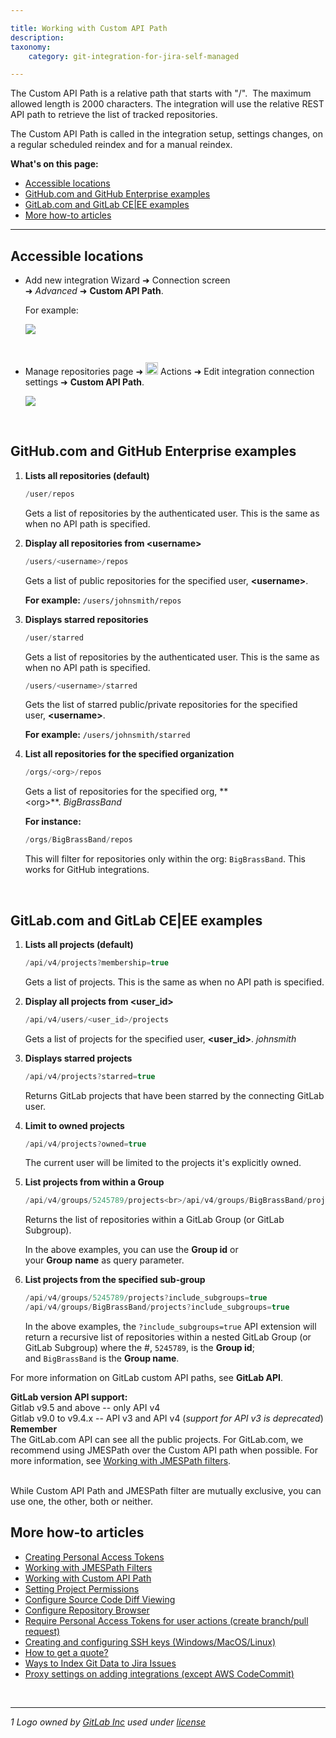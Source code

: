 ```yaml
---

title: Working with Custom API Path
description:
taxonomy:
    category: git-integration-for-jira-self-managed

---
```

The Custom API Path is a relative path that starts with "/".  The maximum allowed length is 2000 characters. The integration will use the relative REST API path to retrieve the list of tracked repositories.

The Custom API Path is called in the integration setup, settings changes, on a regular scheduled reindex and for a manual reindex.

**What's on this page:**
- [Accessible locations](#accessible-locations)
- [GitHub.com and GitHub Enterprise examples](#githubcom-and-github-enterprise-examples)
- [GitLab.com and GitLab CE|EE examples](#gitlabcom-and-gitlab-ceee-examples)
- [More how-to articles](#more-how-to-articles)

* * *

## Accessible locations

*   Add new integration Wizard ➜ Connection screen ➜ _Advanced_ ➜ **Custom API Path**.

    For example:
    
    ![](https://bigbrassband.atlassian.net/wiki/download/thumbnails/135331922/gitserver-auto-connect-github-example.png?version=2&modificationDate=1642507945521&cacheVersion=1&api=v2&width=680&height=455)

<br>

*   Manage repositories page ➜ <img src='https://pf-emoji-service--cdn.us-east-1.prod.public.atl-paas.net/standard/a51a7674-8d5d-4495-a2d2-a67c090f5c3b/32x32/2699.png' width=20 height=20 /> Actions ➜ Edit integration connection settings ➜ **Custom API Path**.

    ![](https://bigbrassband.atlassian.net/wiki/download/thumbnails/135331922/gitserver-actions-int-conn-cfg-custom-apipath.png?version=1&modificationDate=1642507945571&cacheVersion=1&api=v2&width=680&height=612)

<br>

## GitHub.com and GitHub Enterprise examples

1.  **Lists all repositories (default)**

    ```java
    /user/repos
    ```

    Gets a list of repositories by the authenticated user. This is the same as when no API path is specified.

2.  **Display all repositories from \<username\>**

    ```java
    /users/<username>/repos
    ```

    Gets a list of public repositories for the specified user, **\<username\>**.

    **For example:** `/users/johnsmith/repos`

3.  **Displays starred repositories**

    ```java
    /user/starred
    ```

    Gets a list of repositories by the authenticated user. This is the same as when no API path is specified.

    ```java
    /users/<username>/starred
    ```

    Gets the list of starred public/private repositories for the specified user, **\<username\>**.

    **For example:** `/users/johnsmith/starred`

5.  **List all repositories for the specified organization**

    ```java
    /orgs/<org>/repos
    ```

    Gets a list of repositories for the specified org, **
    \<org\>**. _BigBrassBand_

    **For instance:**

    ```java
    /orgs/BigBrassBand/repos
    ```

    This will filter for repositories only within the org: `BigBrassBand`. This works for GitHub integrations.

<br>

## GitLab.com and GitLab CE|EE examples

1.  **Lists all projects (default)**

    ```java
    /api/v4/projects?membership=true
    ```

    Gets a list of projects. This is the same as when no API path is specified.

2.  **Display all projects from \<user\_id\>**

    ```java
    /api/v4/users/<user_id>/projects
    ```

    Gets a list of projects for the specified user, **\<user\_id\>**. _johnsmith_

3.  **Displays starred projects**

    ```java
    /api/v4/projects?starred=true
    ```

    Returns GitLab projects that have been starred by the connecting GitLab user.

4.  **Limit to owned projects**

    ```java
    /api/v4/projects?owned=true
    ```

    The current user will be limited to the projects it's explicitly owned.

5.  **List projects from within a Group**

    ```java
    /api/v4/groups/5245789/projects<br>/api/v4/groups/BigBrassBand/projects
    ```

    Returns the list of repositories within a GitLab Group (or GitLab Subgroup).
    
    In the above examples, you can use the **Group id** or your **Group** **name** as query parameter.

6.  **List projects from the specified sub-group**

    ```java
    /api/v4/groups/5245789/projects?include_subgroups=true
    /api/v4/groups/BigBrassBand/projects?include_subgroups=true
    ```

    In the above examples, the `?include_subgroups=true` API extension will return a recursive list of repositories within a nested GitLab Group (or GitLab Subgroup) where the #, `5245789`, is the **Group id**; and `BigBrassBand` is the **Group name**.


For more information on GitLab custom API paths, see **GitLab API**.

<div class="bbb-callout bbb--info">
    <div class="irow">
    <div class="ilogobox">
        <span class="logoimg"></span>
    </div>
    <div class="imsgbox">
        <b>GitLab version API support:</b><br>
        Gitlab v9.5 and above -- only API v4<br>
        Gitlab v9.0 to v9.4.x -- API v3 and API v4 (<i>support for API v3 is deprecated</i>)
    </div>
    </div>
</div>

<div class="bbb-callout bbb--note">
    <div class="irow">
    <div class="ilogobox">
        <span class="logoimg"></span>
    </div>
    <div class="imsgbox">
        <b>Remember</b><br>
        The GitLab.com API can see all the public projects. For GitLab.com, we recommend using JMESPath over the Custom API path when possible. For more information, see <a href='/git-integration-for-jira-self-managed/working-with-jmespath-filters-gij-self-managed/'>Working with JMESPath filters</a>.
    </div>
    </div>
</div>
<br>

While Custom API Path and JMESPath filter are mutually exclusive, you can use one, the other, both or neither.

## More how-to articles

*   [Creating Personal Access Tokens](/git-integration-for-jira-self-managed/creating-personal-access-tokens-gij-self-managed/)
*   [Working with JMESPath Filters](/git-integration-for-jira-self-managed/working-with-jmespath-filters-gij-self-managed/)
*   [Working with Custom API Path](/git-integration-for-jira-self-managed/working-with-custom-api-path-gij-self-managed/)
*   [Setting Project Permissions](/git-integration-for-jira-self-managed/setting-project-permissions-gij-self-managed/)
*   [Configure Source Code Diff Viewing](/git-integration-for-jira-self-managed/configure-source-code-diff-viewing-gij-self-managed/)
*   [Configure Repository Browser](/git-integration-for-jira-self-managed/configure-repository-browser-gij-self-managed/)
*   [Require Personal Access Tokens for user actions (create branch/pull request)](/git-integration-for-jira-self-managed/require-personal-access-tokens-for-user-actions-create-branch-pull-request-gij-self-managed/)
*   [Creating and configuring SSH keys (Windows/MacOS/Linux)](/git-integration-for-jira-self-managed/creating-and-configuring-ssh-keys-windows-macos-linux-gij-self-managed/)
*   [How to get a quote?](/git-integration-for-jira-self-managed/how-to-get-a-quote-gij-self-managed/)
*   [Ways to Index Git Data to Jira Issues](/git-integration-for-jira-self-managed/ways-to-index-git-data-to-jira-gij-self-managed/)
*   [Proxy settings on adding integrations (except AWS CodeCommit)](/git-integration-for-jira-self-managed/proxy-settings-on-adding-integrations-except-aws-codecommit-gij-self-managed/)

<br>
<hr>

_1 Logo owned by_ [_GitLab Inc_](https://gitlab.com/) _used under_ [_license_](https://creativecommons.org/licenses/by-nc-sa/4.0/)

